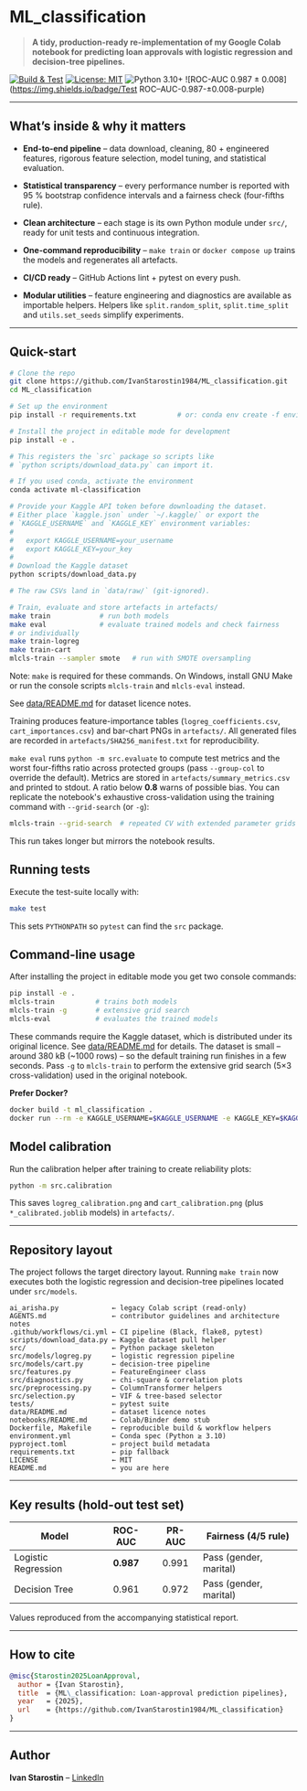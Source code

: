 # ML_classification

> **A tidy, production-ready re-implementation of my Google Colab notebook for predicting loan approvals with logistic regression and decision-tree pipelines.**

[![Build & Test](https://github.com/IvanStarostin1984/ML_classification/actions/workflows/ci.yml/badge.svg)](../../actions)
[![License: MIT](https://img.shields.io/badge/License-MIT-green.svg)](LICENSE)
![Python 3.10+](https://img.shields.io/badge/python-3.10%2B-blue)
![ROC-AUC 0.987 ± 0.008](https://img.shields.io/badge/Test ROC–AUC-0.987-±0.008-purple)

---

## What’s inside & why it matters

* **End-to-end pipeline** – data download, cleaning, 80 + engineered features, rigorous feature selection, model tuning, and statistical evaluation.
* **Statistical transparency** – every performance number is reported with 95 % bootstrap confidence intervals and a fairness check (four-fifths rule).
* **Clean architecture** – each stage is its own Python module under `src/`, ready for unit tests and continuous integration.
* **One-command reproducibility** – `make train` or `docker compose up` trains the models and regenerates all artefacts.
* **CI/CD ready** – GitHub Actions lint + pytest on every push.

* **Modular utilities** – feature engineering and diagnostics are available as importable helpers.  Helpers like `split.random_split`, `split.time_split` and `utils.set_seeds` simplify experiments.
---

## Quick-start

```bash
# Clone the repo
git clone https://github.com/IvanStarostin1984/ML_classification.git
cd ML_classification

# Set up the environment
pip install -r requirements.txt          # or: conda env create -f environment.yml

# Install the project in editable mode for development
pip install -e .

# This registers the `src` package so scripts like
# `python scripts/download_data.py` can import it.

# If you used conda, activate the environment
conda activate ml-classification

# Provide your Kaggle API token before downloading the dataset.
# Either place `kaggle.json` under `~/.kaggle/` or export the
# `KAGGLE_USERNAME` and `KAGGLE_KEY` environment variables:
#
#   export KAGGLE_USERNAME=your_username
#   export KAGGLE_KEY=your_key
#
# Download the Kaggle dataset
python scripts/download_data.py

# The raw CSVs land in `data/raw/` (git-ignored).

# Train, evaluate and store artefacts in artefacts/
make train            # run both models
make eval             # evaluate trained models and check fairness
# or individually
make train-logreg
make train-cart
mlcls-train --sampler smote   # run with SMOTE oversampling
```

Note: `make` is required for these commands. On Windows, install GNU Make or run
the console scripts `mlcls-train` and `mlcls-eval` instead.

See [data/README.md](data/README.md) for dataset licence notes.

Training produces feature-importance tables (`logreg_coefficients.csv`,
`cart_importances.csv`) and bar-chart PNGs in `artefacts/`. All generated files
are recorded in `artefacts/SHA256_manifest.txt` for reproducibility.

`make eval` runs `python -m src.evaluate` to compute test metrics and the worst
four-fifths ratio across protected groups (pass `--group-col` to override the
default). Metrics are stored in `artefacts/summary_metrics.csv` and printed to
stdout. A ratio below **0.8** warns of possible bias.
You can replicate the notebook's exhaustive cross-validation using the training
command with `--grid-search` (or `-g`):

```bash
mlcls-train --grid-search  # repeated CV with extended parameter grids
```
This run takes longer but mirrors the notebook results.


## Running tests

Execute the test-suite locally with:

```bash
make test
```
This sets `PYTHONPATH` so `pytest` can find the `src` package.


## Command-line usage

After installing the project in editable mode you get two console commands:

```bash
pip install -e .
mlcls-train          # trains both models
mlcls-train -g       # extensive grid search
mlcls-eval           # evaluates the trained models
```

These commands require the Kaggle dataset, which is distributed under its
original licence. See [data/README.md](data/README.md) for details. The dataset
is small – around 380&nbsp;kB (~1000 rows) – so the default training run
finishes in a few seconds. Pass `-g` to `mlcls-train` to perform the extensive
grid search (5×3 cross-validation) used in the original notebook.

**Prefer Docker?**

```bash
docker build -t ml_classification .
docker run --rm -e KAGGLE_USERNAME=$KAGGLE_USERNAME -e KAGGLE_KEY=$KAGGLE_KEY ml_classification
```

## Model calibration

Run the calibration helper after training to create reliability plots:

```bash
python -m src.calibration
```

This saves `logreg_calibration.png` and `cart_calibration.png` (plus
`*_calibrated.joblib` models) in `artefacts/`.

---

## Repository layout
The project follows the target directory layout. Running `make train` now
executes both the logistic regression and decision-tree pipelines located under
`src/models`.

```
ai_arisha.py             ← legacy Colab script (read-only)
AGENTS.md                ← contributor guidelines and architecture notes
.github/workflows/ci.yml ← CI pipeline (Black, flake8, pytest)
scripts/download_data.py ← Kaggle dataset pull helper
src/                     ← Python package skeleton
src/models/logreg.py     ← logistic regression pipeline
src/models/cart.py       ← decision-tree pipeline
src/features.py          ← FeatureEngineer class
src/diagnostics.py       ← chi-square & correlation plots
src/preprocessing.py     ← ColumnTransformer helpers
src/selection.py         ← VIF & tree-based selector
tests/                   ← pytest suite
data/README.md           ← dataset licence notes
notebooks/README.md      ← Colab/Binder demo stub
Dockerfile, Makefile     ← reproducible build & workflow helpers
environment.yml          ← Conda spec (Python ≥ 3.10)
pyproject.toml           ← project build metadata
requirements.txt         ← pip fallback
LICENSE                  ← MIT
README.md                ← you are here
```

---

## Key results (hold-out test set)

| Model               |  ROC-AUC  | PR-AUC | Fairness (4/5 rule)    |
| ------------------- | :-------: | :----: | ---------------------- |
| Logistic Regression | **0.987** |  0.991 | Pass (gender, marital) |
| Decision Tree       |   0.961   |  0.972 | Pass (gender, marital) |

Values reproduced from the accompanying statistical report.&#x20;

---

## How to cite

```bibtex
@misc{Starostin2025LoanApproval,
  author = {Ivan Starostin},
  title  = {ML\_classification: Loan-approval prediction pipelines},
  year   = {2025},
  url    = {https://github.com/IvanStarostin1984/ML_classification}
}
```

---

## Author

**Ivan Starostin** – [LinkedIn](https://www.linkedin.com/in/ivanstarostin/)


